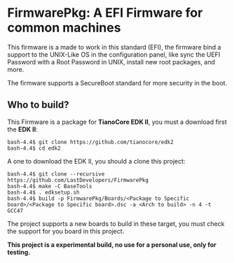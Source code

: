 # **FirmwarePkg:** A EFI Firmware for common machines
This firmware is a made to work in this standard (EFI), the firmware bind a support to the UNIX-Like OS in the configuration panel, like sync the UEFI Password with a Root Password in UNIX, install new root packages, and more.

The firmware supports a SecureBoot standard for more security in the boot.

## **Who to build?**

This Firmware is a package for **TianoCore EDK II**, you must a download first the **EDK II**:

    bash-4.4$ git clone https://github.com/tianocore/edk2
    bash-4.4$ cd edk2

A one to download the EDK II, you should a clone this project:

    bash-4.4$ git clone --recursive https://github.com/LastDevelopers/FirmwarePkg
    bash-4.4$ make -C BaseTools
    bash-4.4$ . edksetup.sh
    bash-4.4$ build -p FirmwarePkg/Boards/<Package to Specific board>/<Package to Specific board>.dsc -a <Arch to build> -n 4 -t GCC47

The project supports a new boards to build in these target, you must check the support for you board in this project.

**This project is a experimental build, no use for a personal use, only for testing.**

